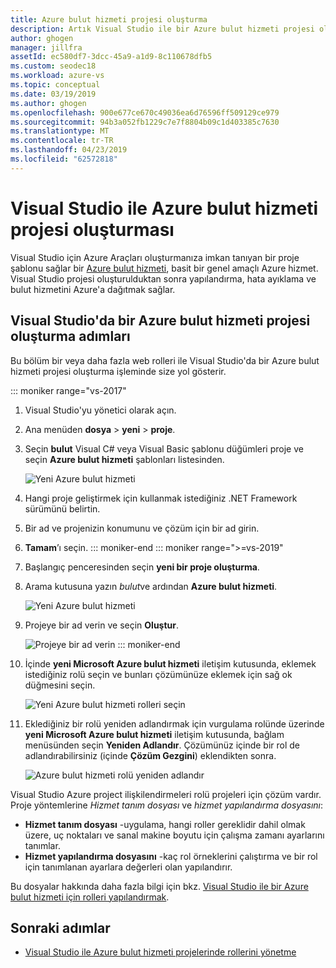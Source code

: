 ```yaml
---
title: Azure bulut hizmeti projesi oluşturma
description: Artık Visual Studio ile bir Azure bulut hizmeti projesi oluşturmayı öğrenin
author: ghogen
manager: jillfra
assetId: ec580df7-3dcc-45a9-a1d9-8c110678dfb5
ms.custom: seodec18
ms.workload: azure-vs
ms.topic: conceptual
ms.date: 03/19/2019
ms.author: ghogen
ms.openlocfilehash: 900e677ce670c49036ea6d76596ff509129ce979
ms.sourcegitcommit: 94b3a052fb1229c7e7f8804b09c1d403385c7630
ms.translationtype: MT
ms.contentlocale: tr-TR
ms.lasthandoff: 04/23/2019
ms.locfileid: "62572818"
---
```

# <a name="create-an-azure-cloud-service-project-with-visual-studio"></a>Visual Studio ile Azure bulut hizmeti projesi oluşturması

Visual Studio için Azure Araçları oluşturmanıza imkan tanıyan bir proje şablonu sağlar bir [Azure bulut hizmeti](/azure/cloud-services/cloud-services-choose-me), basit bir genel amaçlı Azure hizmet. Visual Studio projesi oluşturulduktan sonra yapılandırma, hata ayıklama ve bulut hizmetini Azure'a dağıtmak sağlar.

## <a name="steps-to-create-an-azure-cloud-service-project-in-visual-studio"></a>Visual Studio'da bir Azure bulut hizmeti projesi oluşturma adımları
Bu bölüm bir veya daha fazla web rolleri ile Visual Studio'da bir Azure bulut hizmeti projesi oluşturma işleminde size yol gösterir.

::: moniker range="vs-2017"
1. Visual Studio'yu yönetici olarak açın.

1. Ana menüden **dosya** > **yeni** > **proje**.

1. Seçin **bulut** Visual C# veya Visual Basic şablonu düğümleri proje ve seçin **Azure bulut hizmeti** şablonları listesinden.

    ![Yeni Azure bulut hizmeti](./media/vs-azure-tools-azure-project-create/new-project-wizard-for-cloud-service.png)

1. Hangi proje geliştirmek için kullanmak istediğiniz .NET Framework sürümünü belirtin.

1. Bir ad ve projenizin konumunu ve çözüm için bir ad girin.

1. **Tamam**’ı seçin.
::: moniker-end
::: moniker range=">=vs-2019"
1. Başlangıç penceresinden seçin **yeni bir proje oluşturma**.

1. Arama kutusuna yazın *bulut*ve ardından **Azure bulut hizmeti**.

   ![Yeni Azure bulut hizmeti](./media/vs-azure-tools-azure-project-create/vs-2019/new-project-cloud-service.png)

1. Projeye bir ad verin ve seçin **Oluştur**.

   ![Projeye bir ad verin](./media/vs-azure-tools-azure-project-create/vs-2019/new-project-cloud-service-2.png)
::: moniker-end

1. İçinde **yeni Microsoft Azure bulut hizmeti** iletişim kutusunda, eklemek istediğiniz rolü seçin ve bunları çözümünüze eklemek için sağ ok düğmesini seçin.

    ![Yeni Azure bulut hizmeti rolleri seçin](./media/vs-azure-tools-azure-project-create/new-cloud-service.png)

1. Eklediğiniz bir rolü yeniden adlandırmak için vurgulama rolünde üzerinde **yeni Microsoft Azure bulut hizmeti** iletişim kutusunda, bağlam menüsünden seçin **Yeniden Adlandır**. Çözümünüz içinde bir rol de adlandırabilirsiniz (içinde **Çözüm Gezgini**) eklendikten sonra.

    ![Azure bulut hizmeti rolü yeniden adlandır](./media/vs-azure-tools-azure-project-create/new-cloud-service-rename.png)

Visual Studio Azure project ilişkilendirmeleri rolü projeleri için çözüm vardır. Proje yöntemlerine *Hizmet tanım dosyası* ve *hizmet yapılandırma dosyasını*:

- **Hizmet tanım dosyası** -uygulama, hangi roller gereklidir dahil olmak üzere, uç noktaları ve sanal makine boyutu için çalışma zamanı ayarlarını tanımlar.
- **Hizmet yapılandırma dosyasını** -kaç rol örneklerini çalıştırma ve bir rol için tanımlanan ayarlara değerleri olan yapılandırır.

Bu dosyalar hakkında daha fazla bilgi için bkz. [Visual Studio ile bir Azure bulut hizmeti için rolleri yapılandırmak](vs-azure-tools-configure-roles-for-cloud-service.md).

## <a name="next-steps"></a>Sonraki adımlar
- [Visual Studio ile Azure bulut hizmeti projelerinde rollerini yönetme](./vs-azure-tools-cloud-service-project-managing-roles.md)
